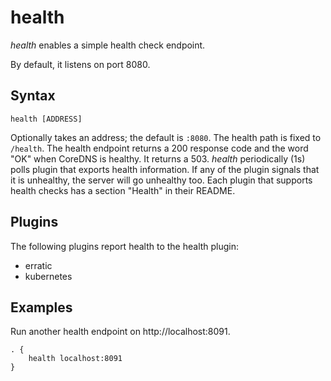 # health

*health* enables a simple health check endpoint.

By default, it listens on port 8080.

## Syntax

~~~
health [ADDRESS]
~~~

Optionally takes an address; the default is `:8080`. The health path is fixed to `/health`. The
health endpoint returns a 200 response code and the word "OK" when CoreDNS is healthy. It returns
a 503. *health* periodically (1s) polls plugin that exports health information. If any of the
plugin signals that it is unhealthy, the server will go unhealthy too. Each plugin that
supports health checks has a section "Health" in their README.

## Plugins

The following plugins report health to the health plugin:

* erratic
* kubernetes

## Examples

Run another health endpoint on http://localhost:8091.

~~~ corefile
. {
    health localhost:8091
}
~~~

